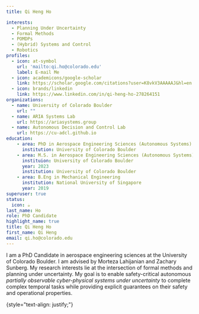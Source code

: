 ```yaml
---
title: Qi Heng Ho

interests:
  - Planning Under Uncertainty
  - Formal Methods
  - POMDPs
  - (Hybrid) Systems and Control
  - Robotics
profiles:
  - icon: at-symbol
    url: 'mailto:qi.ho@colorado.edu'
    label: E-mail Me
  - icon: academicons/google-scholar
    link: https://scholar.google.com/citations?user=K8vkV3AAAAAJ&hl=en
  - icon: brands/linkedin
    link: https://www.linkedin.com/in/qi-heng-ho-278264151
organizations:
  - name: University of Colorado Boulder
    url: ""
  - name: ARIA Systems Lab
    url: https://ariasystems.group
  - name: Autonomous Decision and Control Lab
    url: https://cu-adcl.github.io
education:
    - area: PhD in Aerospace Engineering Sciences (Autonomous Systems)
      institution: University of Colorado Boulder
    - area: M.S. in Aerospace Engineering Sciences (Autonomous Systems)
      instituion: University of Colorado Boulder
      year: 2023
      institution: University of Colorado Boulder
    - area: B.Eng in Mechanical Engineering
      institution: National University of Singapore
      year: 2019
superuser: true
status:
  icon: ☕️
last_name: Ho
role: PhD Candidate
highlight_name: true
title: Qi Heng Ho
first_name: Qi Heng
email: qi.ho@colorado.edu
---
```

I am a PhD Candidate in aerospace engineering sciences at the University of Colorado Boulder. I am advised by Morteza Lahijanian and Zachary Sunberg. My research interests lie at the intersection of formal methods and planning under uncertainty. My goal is to enable safety-critical autonomous *partially observable cyber-physical systems* *under uncertainty* to complete complex temporal tasks while providing explicit guarantees on their safety and operational properties.

{style="text-align: justify;"}
